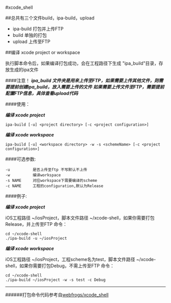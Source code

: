 #xcode_shell

##总共有三个文件build，ipa-build，upload
* ipa-build 打包并上传FTP
* build 单独的打包
* upload 上传至FTP


##编译 xcode project or workspace

执行脚本命令后，如果编译打包成功，会在工程路径下生成 "ipa_build"目录，存放生成的ipa文件

####注意！
***ipa_build 文件夹是用来上传至FTP，如果需要上传其他文件，则需要提前创建ipa_build，放入需要上传的文件***
***如果需要上传文件至FTP，需要提前配置FTP信息，具体查看upload代码***

####使用：  

***编译 xcode project***

	ipa-build [-u] <project directory> [-c <project configuration>]

***编译 xcode workspace***

	ipa-build [-u] <workspace directory> -w -s <schemeName> [-c <project configuration>]

####可选参数:

	-u          是否上传至ftp 不写默认不上传
	-w          编译workspace
	-s NAME     对应workspace下需要编译的scheme
	-c NAME     工程的configuration,默认为Release
	
####例子:

***编译 xcode project***
    
iOS工程路径 ~/iosProject，脚本文件路径 ~/xcode-shell，如果你需要打包Release，并上传至FTP 命令：

	cd ~/xcode-shell
	./ipa-build -u ~/iosProject

***编译 xcode workspace***

iOS工程路径 ~/iosProject，工程scheme名为test，脚本文件路径 ~/xcode-shell，如果你需要打包Debug，不需上传至FTP 命令：

	cd ~/xcode-shell
	./ipa-build ~/iosProject -w -s test -c Debug

----
######打包命令代码参考自[webfrogs/xcode_shell](https://github.com/webfrogs/xcode_shell.git)
